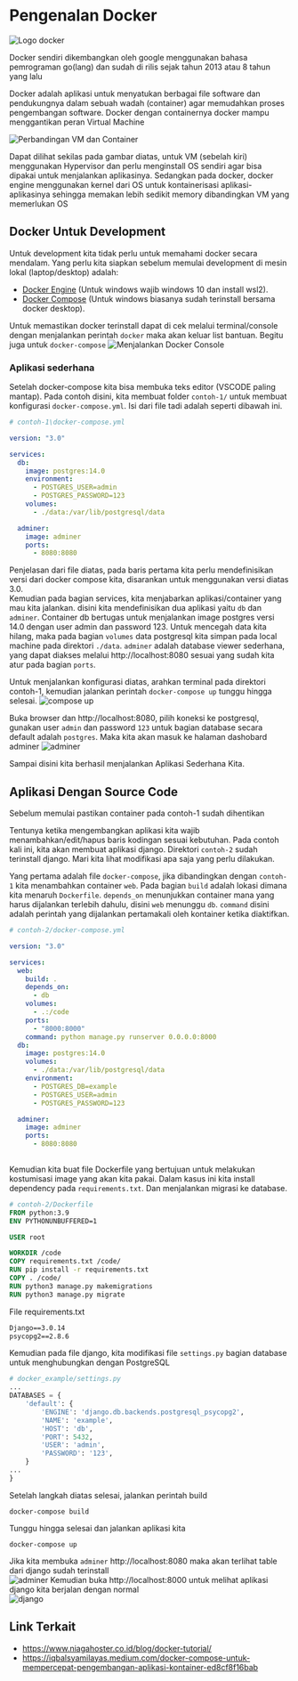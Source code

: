 # Pengenalan Docker 

![Logo docker](assets/1_glD7bNJG3SlO0_xNmSGPcQ.png)


<p>Docker sendiri dikembangkan oleh google menggunakan bahasa pemrograman go(lang) dan sudah di rilis sejak tahun 2013 atau 8 tahun yang lalu</p>

<p>Docker adalah aplikasi untuk menyatukan berbagai file software dan pendukungnya dalam sebuah wadah (container) agar memudahkan proses pengembangan software. Docker dengan containernya docker mampu menggantikan peran Virtual Machine</p>

![Perbandingan VM dan Container](https://s3.ap-south-1.amazonaws.com/myinterviewtrainer-domestic/public_assets/assets/000/000/098/original/docker-container.png?1615188692)

<p>Dapat dilihat sekilas pada gambar diatas, untuk VM (sebelah kiri) menggunakan Hypervisor dan perlu menginstall OS sendiri agar bisa dipakai untuk menjalankan aplikasinya. Sedangkan pada docker, docker engine menggunakan kernel dari OS untuk kontainerisasi aplikasi-aplikasinya sehingga memakan lebih sedikit memory dibandingkan VM yang memerlukan OS</p>

## Docker Untuk Development
<p>Untuk development kita tidak perlu untuk memahami docker secara mendalam. Yang perlu kita siapkan sebelum memulai development di mesin lokal (laptop/desktop) adalah: </p>

- [Docker Engine](https://docs.docker.com/get-docker "Link download docker") (Untuk windows wajib windows 10 dan install wsl2).
- [Docker Compose](https://docs.docker.com/compose/install/, "Link download docker compose") (Untuk windows biasanya sudah terinstall bersama docker desktop).

Untuk memastikan docker terinstall dapat di cek melalui terminal/console dengan menjalankan perintah `docker` maka akan keluar list bantuan. Begitu juga untuk `docker-compose`
![Menjalankan Docker Console](assets/Capture.png)

### Aplikasi sederhana

Setelah docker-compose kita bisa membuka teks editor (VSCODE paling mantap). Pada contoh disini, kita membuat folder `contoh-1/` untuk membuat konfigurasi `docker-compose.yml`. Isi dari file tadi adalah seperti dibawah ini. 

```yaml
# contoh-1\docker-compose.yml

version: "3.0"

services:
  db:
    image: postgres:14.0
    environment:
      - POSTGRES_USER=admin
      - POSTGRES_PASSWORD=123
    volumes:
      - ./data:/var/lib/postgresql/data

  adminer:
    image: adminer
    ports:
      - 8080:8080
```

Penjelasan dari file diatas, pada baris pertama kita perlu mendefinisikan versi dari docker compose kita, disarankan untuk menggunakan versi diatas 3.0.   
Kemudian pada bagian services, kita menjabarkan aplikasi/container yang mau kita jalankan. disini kita mendefinisikan dua aplikasi yaitu `db` dan `adminer`. Container db bertugas untuk menjalankan image postgres versi 14.0 dengan user admin dan password 123. Untuk mencegah data kita hilang, maka pada bagian `volumes` data postgresql kita simpan pada local machine pada direktori `./data`. `adminer` adalah database viewer sederhana, yang dapat diakses melalui http://localhost:8080 sesuai yang sudah kita atur pada bagian `ports`.       

Untuk menjalankan konfigurasi diatas, arahkan terminal pada direktori contoh-1, kemudian jalankan perintah `docker-compose up` tunggu hingga selesai.
![compose up](assets/Capture2.png)


Buka browser dan http://localhost:8080, pilih koneksi ke postgresql, gunakan user `admin` dan password `123` untuk bagian database secara default adalah `postgres`. Maka kita akan masuk ke halaman dashobard adminer 
![adminer](assets/Capture3.png)

Sampai disini kita berhasil menjalankan Aplikasi Sederhana Kita.

## Aplikasi Dengan Source Code
Sebelum memulai pastikan container pada contoh-1 sudah dihentikan

Tentunya ketika mengembangkan aplikasi kita wajib menambahkan/edit/hapus baris kodingan sesuai kebutuhan. 
Pada contoh kali ini, kita akan membuat aplikasi django.
Direktori `contoh-2` sudah terinstall django. Mari kita lihat modifikasi apa saja yang perlu dilakukan.

Yang pertama adalah file `docker-compose`, jika dibandingkan dengan `contoh-1` kita menambahkan container `web`. Pada bagian `build` adalah lokasi dimana kita menaruh `Dockerfile`. `depends_on` menunjukkan container mana yang harus dijalankan terlebih dahulu, disini `web` menunggu `db`. `command` disini adalah perintah yang dijalankan pertamakali oleh kontainer ketika diaktifkan.

```yaml
# contoh-2/docker-compose.yml

version: "3.0"

services:
  web:
    build: .
    depends_on:
      - db
    volumes:
      - .:/code
    ports:
      - "8000:8000"
    command: python manage.py runserver 0.0.0.0:8000
  db:
    image: postgres:14.0
    volumes:
      - ./data:/var/lib/postgresql/data
    environment:
      - POSTGRES_DB=example
      - POSTGRES_USER=admin
      - POSTGRES_PASSWORD=123

  adminer:
    image: adminer
    ports:
      - 8080:8080
    
```

Kemudian kita buat file Dockerfile yang bertujuan untuk melakukan kostumisasi image yang akan kita pakai. Dalam kasus ini kita install dependency pada `requirements.txt`. Dan menjalankan migrasi ke database.

```dockerfile
# contoh-2/Dockerfile
FROM python:3.9
ENV PYTHONUNBUFFERED=1

USER root

WORKDIR /code
COPY requirements.txt /code/
RUN pip install -r requirements.txt
COPY . /code/
RUN python3 manage.py makemigrations
RUN python3 manage.py migrate
```

File requirements.txt

```txt
Django==3.0.14
psycopg2==2.8.6
```

Kemudian pada file django, kita modifikasi file `settings.py` bagian database untuk menghubungkan dengan PostgreSQL

```python
# docker_example/settings.py
...
DATABASES = {
    'default': {
        'ENGINE': 'django.db.backends.postgresql_psycopg2',
        'NAME': 'example',
        'HOST': 'db',
        'PORT': 5432,
        'USER': 'admin',
        'PASSWORD': '123',
    }
...
}
```
Setelah langkah diatas selesai, jalankan perintah build
```shell
docker-compose build
```
Tunggu hingga selesai dan jalankan aplikasi kita
```shell
docker-compose up
```
Jika kita membuka `adminer` http://localhost:8080 maka akan terlihat table dari django sudah terinstall   
![adminer](assets/Capture4.png)
Kemudian buka http://localhost:8000 untuk melihat aplikasi django kita berjalan dengan normal   
![django](assets/Capture5.png)


## Link Terkait
- https://www.niagahoster.co.id/blog/docker-tutorial/
- https://iqbalsyamilayas.medium.com/docker-compose-untuk-mempercepat-pengembangan-aplikasi-kontainer-ed8cf8f16bab
  
